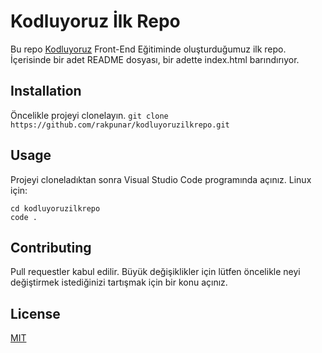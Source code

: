 # Kodluyoruz İlk Repo

Bu repo [Kodluyoruz](https://www.kodluyoruz.org) Front-End Eğitiminde oluşturduğumuz ilk repo. İçerisinde bir adet README dosyası, bir adette index.html barındırıyor.

## Installation

Öncelikle projeyi clonelayın.
`git clone https://github.com/rakpunar/kodluyoruzilkrepo.git`

## Usage

Projeyi cloneladıktan sonra Visual Studio Code programında açınız.
Linux için:
```
cd kodluyoruzilkrepo
code .
```

## Contributing

Pull requestler kabul edilir. Büyük değişiklikler için lütfen öncelikle neyi değiştirmek istediğinizi tartışmak için bir konu açınız.

## License

[MIT](https://choosealicense.com/licenses/mit/)
